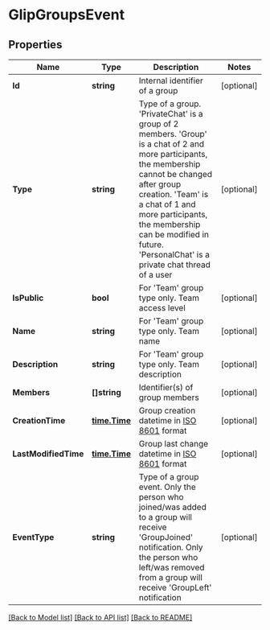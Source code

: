 # GlipGroupsEvent

## Properties

Name | Type | Description | Notes
------------ | ------------- | ------------- | -------------
**Id** | **string** | Internal identifier of a group | [optional] 
**Type** | **string** | Type of a group. &#39;PrivateChat&#39; is a group of 2 members. &#39;Group&#39; is a chat of 2 and more participants, the membership cannot be changed after group creation. &#39;Team&#39; is a chat of 1 and more participants, the membership can be modified in future. &#39;PersonalChat&#39; is a private chat thread of a user | [optional] 
**IsPublic** | **bool** | For &#39;Team&#39; group type only. Team access level | [optional] 
**Name** | **string** | For &#39;Team&#39; group type only. Team name | [optional] 
**Description** | **string** | For &#39;Team&#39; group type only. Team description | [optional] 
**Members** | **[]string** | Identifier(s) of group members | [optional] 
**CreationTime** | [**time.Time**](time.Time.md) | Group creation datetime in [ISO 8601](https://en.wikipedia.org/wiki/ISO_8601) format | [optional] 
**LastModifiedTime** | [**time.Time**](time.Time.md) | Group last change datetime in [ISO 8601](https://en.wikipedia.org/wiki/ISO_8601) format | [optional] 
**EventType** | **string** | Type of a group event. Only the person who joined/was added to a group will receive &#39;GroupJoined&#39; notification. Only the person who left/was removed from a group will receive &#39;GroupLeft&#39; notification | [optional] 

[[Back to Model list]](../README.md#documentation-for-models) [[Back to API list]](../README.md#documentation-for-api-endpoints) [[Back to README]](../README.md)


